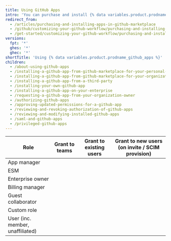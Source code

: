 ```yaml
---
title: Using GitHub Apps
intro: 'You can purchase and install {% data variables.product.prodname_github_apps %} from {% data variables.product.prodname_marketplace %}.'
redirect_from:
  - /articles/purchasing-and-installing-apps-in-github-marketplace
  - /github/customizing-your-github-workflow/purchasing-and-installing-apps-in-github-marketplace
  - /get-started/customizing-your-github-workflow/purchasing-and-installing-apps-in-github-marketplace
versions:
  fpt: '*'
  ghes: '*'
  ghec: '*'
shortTitle: 'Using {% data variables.product.prodname_github_apps %}'
children:
  - /about-using-github-apps
  - /installing-a-github-app-from-github-marketplace-for-your-personal-account
  - /installing-a-github-app-from-github-marketplace-for-your-organizations
  - /installing-a-github-app-from-a-third-party
  - /installing-your-own-github-app
  - /installing-a-github-app-on-your-enterprise
  - /requesting-a-github-app-from-your-organization-owner
  - /authorizing-github-apps
  - /approving-updated-permissions-for-a-github-app
  - /reviewing-and-revoking-authorization-of-github-apps
  - /reviewing-and-modifying-installed-github-apps
  - /saml-and-github-apps
  - /privileged-github-apps
---
```


| Role | Grant to teams | Grant to existing users | Grant to new users (on invite / SCIM provision) |
| ---- | ----- | --------------------------- | ----------------------------------- |
| App manager | | | |
| ESM | | | |
| Enterprise owner | | | |
| Billing manager | | | |
| Guest collaborator | | | |
| Custom role | | | |
| User (inc. member, unaffiliated) | | | |

